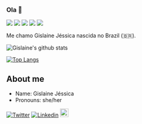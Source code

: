 ### Ola 👋

 <p>   <img src="http://views.whatilearened.today/views/github/gislainejessica/views.svg"/> 
  <img src="https://img.shields.io/badge/Front End-React-f55247"/>
    <img src="https://img.shields.io/badge/Back End-NodeJs | Java-f55247"/>
<a href="https://github.com/Kamilahsantos/"><img src="https://img.shields.io/github/followers/gislainejessica?color=%234CC61E&label=GitHub%20Followers%20%3A"/></a>
    <a href="https://github.com/Kamilahsantos?tab=repositories"><img src="https://badges.frapsoft.com/os/v2/open-source.svg?v=103"/></a></p>


Me chamo Gislaine Jéssica nascida no Brazil (🇧🇷). 


![Gislaine's github stats](https://github-readme-stats.vercel.app/api?username=gislainejessica&show_icons=true&theme=graywhite)


[![Top Langs](https://github-readme-stats.vercel.app/api/top-langs/?username=gislainejessica&theme=graywhite&hide=PlpgSQL,jupyter%20notebook,html)](https://github.com/anuraghazra/github-readme-stats)



##  About me

- Name: Gislaine Jéssica
- Pronouns: she/her

[![Twitter](https://img.shields.io/twitter/follow/jessy_code?color=twitter&label=%40jessy_code&logo=twitter&logoColor=white&style=flat)](https://twitter.com/jessy_code)
[![Linkedin](https://img.shields.io/badge/-LinkedIn-blue?style=flat&logo=Linkedin&logoColor=white)](https://www.linkedin.com/in/gislainejessica/)
[<img src="https://img.shields.io/github/followers/gislainejessica?label=follow&style=social" height="22" title="Follow me" />](https://github.com/gislainejessica) 


